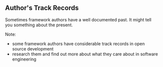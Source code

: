 ## Author's Track Records

Sometimes framework authors have a well documented past. <!-- .element: class="fragment" data-fragment-index="0" -->
It might tell you something about the present. <!-- .element: class="fragment" data-fragment-index="0" -->

Note:

- some framework authors have considerable track records in open source development
- research them and find out more about what they care about in software engineering
